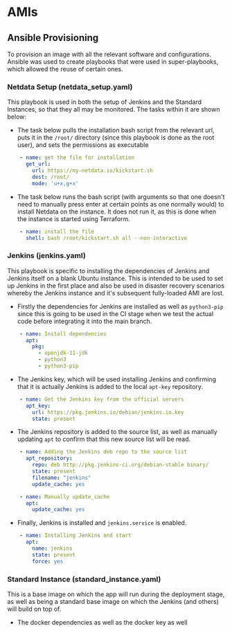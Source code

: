 # AMIs

## Ansible Provisioning

To provision an image with all the relevant software and configurations. Ansible was used to create playbooks that were used in super-playbooks, which allowed the reuse of certain ones.

### Netdata Setup (netdata_setup.yaml)

This playbook is used in both the setup of Jenkins and the Standard Instances, so that they all may be monitored. The tasks within it are shown below:
* The task below pulls the installation bash script from the relevant url, puts it in the `/root/` directory (since this playbook is done as the root user), and sets the permissions as executable
```yaml
    - name: get the file for installation
      get_url:
        url: https://my-netdata.io/kickstart.sh
        dest: /root/
        mode: 'u+x,g+x'
```
* The task below runs the bash script (with arguments so that one doesn't need to manually press enter at certain points as one normally would) to install Netdata on the instance. It does not run it, as this is done when the instance is started using Terraform.
```yaml
    - name: install the file
      shell: bash /root/kickstart.sh all --non-interactive
```

### Jenkins (jenkins.yaml)

This playbook is specific to installing the dependencies of Jenkins and Jenkins itself on a blank Ubuntu instance. This is intended to be used to set up Jenkins in the first place and also be used in disaster recovery scenarios whereby the Jenkins instance and it's subsequent fully-loaded AMI are lost.

* Firstly the dependencies for Jenkins are installed as well as `python3-pip` since this is going to be used in the CI stage when we test the actual code before integrating it into the main branch.
```yaml
    - name: Install dependencies
      apt:
        pkg:
          - openjdk-11-jdk
          - python3
          - python3-pip
```

* The Jenkins key, which will be used installing Jenkins and confirming that it is actually Jenkins is added to the local `apt-key` repository.
```yaml
    - name: Get the Jenkins key from the official servers
      apt_key:
        url: https://pkg.jenkins.io/debian/jenkins.io.key
        state: present
```

* The Jenkins repository is added to the source list, as well as manually updating `apt` to confirm that this new source list will be read.
```yaml
    - name: Adding the Jenkins deb repo to the source list
      apt_repository:
        repo: deb http://pkg.jenkins-ci.org/debian-stable binary/
        state: present
        filename: "jenkins"
        update_cache: yes

    - name: Manually update_cache
      apt:
        update_cache: yes
```

* Finally, Jenkins is installed and `jenkins.service` is enabled.
```yaml
    - name: Installing Jenkins and start
      apt:
        name: jenkins
        state: present
        force: yes
```

### Standard Instance (standard_instance.yaml)

This is a base image on which the app will run during the deployment stage, as well as being a standard base image on which the Jenkins (and others) will build on top of.
* The docker dependencies as well as the docker key as well
